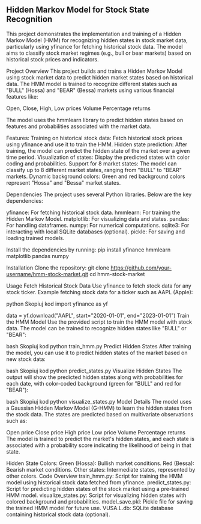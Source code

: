 <h2>Hidden Markov Model for Stock State Recognition</h2>
This project demonstrates the implementation and training of a Hidden Markov Model (HMM)
for recognizing hidden states in stock market data, particularly using yfinance for fetching historical stock data.
The model aims to classify stock market regimes (e.g., bull or bear markets) based on historical stock prices and indicators.

Project Overview
This project builds and trains a Hidden Markov Model using stock market data to predict hidden market states based on historical data. The HMM model is trained to recognize different states such as "BULL" (Hossa) and "BEAR" (Bessa) markets using various financial features like:

Open, Close, High, Low prices
Volume
Percentage returns

The model uses the hmmlearn library to predict hidden states based on features and probabilities associated with the market data.

Features:
Training on historical stock data: Fetch historical stock prices using yfinance and use it to train the HMM.
Hidden state prediction: After training, the model can predict the hidden state of the market over a given time period.
Visualization of states: Display the predicted states with color coding and probabilities.
Support for 8 market states: The model can classify up to 8 different market states, ranging from "BULL" to "BEAR" markets.
Dynamic background colors: Green and red background colors represent "Hossa" and "Bessa" market states.

Dependencies
The project uses several Python libraries. Below are the key dependencies:

yfinance: For fetching historical stock data.
hmmlearn: For training the Hidden Markov Model.
matplotlib: For visualizing data and states.
pandas: For handling dataframes.
numpy: For numerical computations.
sqlite3: For interacting with local SQLite databases (optional).
pickle: For saving and loading trained models.

Install the dependencies by running:
pip install yfinance hmmlearn matplotlib pandas numpy

Installation
Clone the repository:
git clone https://github.com/your-username/hmm-stock-market.git
cd hmm-stock-market

Usage
Fetch Historical Stock Data
Use yfinance to fetch stock data for any stock ticker. Example fetching stock data for a ticker such as AAPL (Apple):

python
Skopiuj kod
import yfinance as yf

data = yf.download("AAPL", start="2020-01-01", end="2023-01-01")
Train the HMM Model
Use the provided script to train the HMM model with stock data. The model can be trained to recognize hidden states like "BULL" or "BEAR":

bash
Skopiuj kod
python train_hmm.py
Predict Hidden States
After training the model, you can use it to predict hidden states of the market based on new stock data:

bash
Skopiuj kod
python predict_states.py
Visualize Hidden States
The output will show the predicted hidden states along with probabilities for each date, with color-coded background (green for "BULL" and red for "BEAR"):

bash
Skopiuj kod
python visualize_states.py
Model Details
The model uses a Gaussian Hidden Markov Model (G-HMM) to learn the hidden states from the stock data. The states are predicted based on multivariate observations such as:

Open price
Close price
High price
Low price
Volume
Percentage returns
The model is trained to predict the market's hidden states, and each state is associated with a probability score indicating the likelihood of being in that state.

Hidden State Colors:
Green (Hossa): Bullish market conditions.
Red (Bessa): Bearish market conditions.
Other states: Intermediate states, represented by other colors.
Code Overview
train_hmm.py: Script for training the HMM model using historical stock data fetched from yfinance.
predict_states.py: Script for predicting hidden states of the stock market using a pre-trained HMM model.
visualize_states.py: Script for visualizing hidden states with colored background and probabilities.
model_save.pkl: Pickle file for saving the trained HMM model for future use.
VUSA.L.db: SQLite database containing historical stock data (optional).
